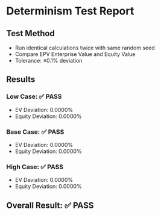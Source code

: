 # Determinism Test Report

## Test Method
- Run identical calculations twice with same random seed
- Compare EPV Enterprise Value and Equity Value
- Tolerance: ≤0.1% deviation

## Results

### Low Case: ✅ PASS
- EV Deviation: 0.0000%
- Equity Deviation: 0.0000%

### Base Case: ✅ PASS
- EV Deviation: 0.0000%
- Equity Deviation: 0.0000%

### High Case: ✅ PASS
- EV Deviation: 0.0000%
- Equity Deviation: 0.0000%

## Overall Result: ✅ PASS
